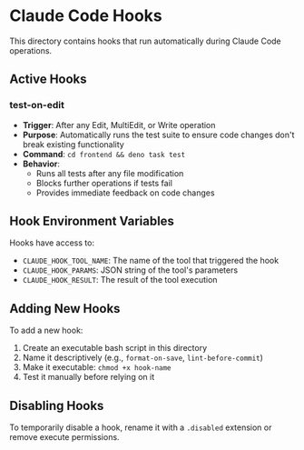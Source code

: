 # Claude Code Hooks

This directory contains hooks that run automatically during Claude Code
operations.

## Active Hooks

### test-on-edit

- **Trigger**: After any Edit, MultiEdit, or Write operation
- **Purpose**: Automatically runs the test suite to ensure code changes don't
  break existing functionality
- **Command**: `cd frontend && deno task test`
- **Behavior**:
  - Runs all tests after any file modification
  - Blocks further operations if tests fail
  - Provides immediate feedback on code changes

## Hook Environment Variables

Hooks have access to:

- `CLAUDE_HOOK_TOOL_NAME`: The name of the tool that triggered the hook
- `CLAUDE_HOOK_PARAMS`: JSON string of the tool's parameters
- `CLAUDE_HOOK_RESULT`: The result of the tool execution

## Adding New Hooks

To add a new hook:

1. Create an executable bash script in this directory
2. Name it descriptively (e.g., `format-on-save`, `lint-before-commit`)
3. Make it executable: `chmod +x hook-name`
4. Test it manually before relying on it

## Disabling Hooks

To temporarily disable a hook, rename it with a `.disabled` extension or remove
execute permissions.
